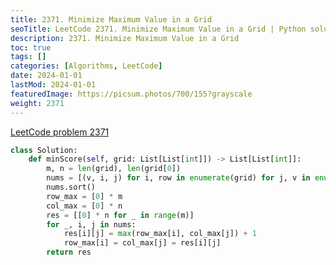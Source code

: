 ```yaml
---
title: 2371. Minimize Maximum Value in a Grid
seoTitle: LeetCode 2371. Minimize Maximum Value in a Grid | Python solution and explanation
description: 2371. Minimize Maximum Value in a Grid
toc: true
tags: []
categories: [Algorithms, LeetCode]
date: 2024-01-01
lastMod: 2024-01-01
featuredImage: https://picsum.photos/700/155?grayscale
weight: 2371
---
```


[LeetCode problem 2371](https://leetcode.com/problems/minimize-maximum-value-in-a-grid/)

```python
class Solution:
    def minScore(self, grid: List[List[int]]) -> List[List[int]]:
        m, n = len(grid), len(grid[0])
        nums = [(v, i, j) for i, row in enumerate(grid) for j, v in enumerate(row)]
        nums.sort()
        row_max = [0] * m
        col_max = [0] * n
        res = [[0] * n for _ in range(m)]
        for _, i, j in nums:
            res[i][j] = max(row_max[i], col_max[j]) + 1
            row_max[i] = col_max[j] = res[i][j]
        return res

```
